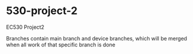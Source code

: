 # 530-project-2

EC530 Project2

Branches contain main branch and device branches, which will be merged when all work of that specific branch is done
